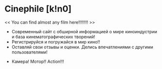 # Сinephile [k!n0]
<< You can find almost any film here!!!!!!!! >>

- Современный сайт с обширной информацией о мире киноиндустрии и база кинематографических творений!
- Регистрируйся и погружайся в мир кино!!
- Оставляй свои отзывы и оценки. Делись впечатлениями с другими пользователями!


* Камера! Мотор!! Action!!!
